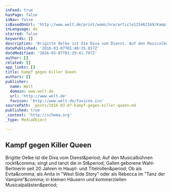 ```yaml
---
inFeed: true
hasPage: false
inNav: false
isBasedOnUrl: 'http://www.welt.de/print/wams/nrw/article115462169/Kampf-gegen-Killer-Queen.html'
inLanguage: de
starred: false
keywords: []
description: 'Brigitte Oelke ist die Diva vom Dienst. Auf den Musicalbühnen rockt, singt und tanzt die in St. Gallen geborene Wahl-Berlinerin seit 20 Jahren in Haupt- und Titelrollen. Ob als Evita, als Anita in "West Side Story" oder als Rebecca im "Tanz der Vampire", in kleinen Häusern und kommerziellen Musicalpalästen.'
datePublished: '2016-03-07T01:40:35.857Z'
dateModified: '2016-03-07T01:29:41.797Z'
author: []
related: []
app_links: []
title: Kampf gegen Killer Queen
authors: []
publisher:
  name: Welt
  domain: www.welt.de
  url: 'http://www.welt.de'
  favicon: 'http://www.welt.de/favicon.ico'
sourcePath: _posts/2016-03-07-kampf-gegen-killer-queen.md
published: true
_context: 'http://schema.org'
_type: MediaObject

---
```

<article style=""><h1>Kampf gegen Killer Queen</h1><p>Brigitte Oelke ist die Diva vom Dienst&amp;period; Auf den Musicalbühnen rockt&amp;comma; singt und tanzt die in St&amp;period; Gallen geborene Wahl-Berlinerin seit 20 Jahren in Haupt- und Titelrollen&amp;period; Ob als Evita&amp;comma; als Anita in "West Side Story" oder als Rebecca im "Tanz der Vampire"&amp;comma; in kleinen Häusern und kommerziellen Musicalpalästen&amp;period;</p></article>